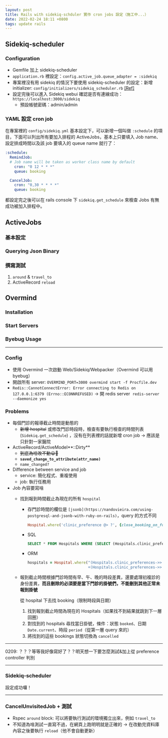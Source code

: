 ```yaml
---
layout: post
title: Rails with sidekiq-schduler 實作 cron jobs 設定（施工中...）
date: 2022-02-24 18:11 +0800
tags: update rails
---
```

## Sidekiq-scheduler
### Configuration
- Gemfile 加上 sidekiq-scheduler
- `application.rb`  裡設定：`config.active_job.queue_adapter = :sidekiq`
- 專案裡沒有用 sidekiq 的情況下要使用 sidekiq-scheduler 的設定：新增 initializer: `config/initializers/sidekiq_scheduler.rb` [[Ref]](https://github.com/moove-it/sidekiq-scheduler#manage-tasks-from-unicornrails-server)
- 設定完後可以進入 Sidekiq webui 確認是否有連線成功：`https://localhost:3000/sidekiq`
    - 預設帳號密碼：admin/admin


### YAML 設定 cron job
在專案裡的 `config/sidekiq.yml` 基本設定下，可以新增一個叫做 `:schedule` 的項目，下面可以列出所有要加入排程的 ActiveJobs，基本上只要填入 Job name、設定排成時間以及該 job 要填入的 queue name 就行了：

```yaml
:schedule:
  RemindJob:
  # Job name will be taken as worker class name by default
    cron: "0 12 * * *"
    queue: booking

  CancelJob:
    cron: "0,30 * * * *"
    queue: booking

```

都設定完之後可以在 rails console 下 `sidekiq.get_schedule` 來檢查 Jobs 有無成功被加入排程中。

## ActiveJobs
### 基本設定
### Querying Json Binary
### 撰寫測試
1. `around` & `travel_to`
2. ActiveRecord `reload`

## Overmind
### Installation
### Start Servers
### Byebug Usage


---
### Config

- 使用 Overmind 一次啟動 Web/Sidekiq/Webpacker（Overmind 可以用 byebug）
- 開啟所有 server: `OVERMIND_PORT=3000 overmind start -f Procfile.dev`
- `Redis::CannotConnectError: Error connecting to Redis on 127.0.0.1:6379 (Errno::ECONNREFUSED)` → 開 redis server  `redis-server --daemonize yes`

### Problems

- 每個門診的報導截止時間是動態的
    - ~~新增 hospital~~ 或修改門診時段時，檢查有要執行檢查的時間列表(`Sidekiq.get_schedule`) ，沒有在列表裡的話就新增 cron job → 應該是只針對一家醫院
- ActiveRecord/ActiveModel**::Dirty**
    - ~~到底為啥改不動😀🔪~~
    - **`saved_change_to_attribute(attr_name)`**
    - `name_changed?`
- Difference between service and job
    - service: 簡化程式、重複使用
    - job: 執行任務用
- Job 內容要寫啥
    - 找到報到時間截止為現在的所有 `hospital`
        - 存門診時間的欄位是 `[jsonb](https://nandovieira.com/using-postgresql-and-jsonb-with-ruby-on-rails)`，query 的方式不同

            ```ruby
            Hospital.where('clinic_preference @> ?', {close_booking_on_for_locale_first: -30}.to_json)
            ```

        - SQL

            ```sql
            SELECT * FROM Hospitals WHERE (SELECT (Hospitals.clinic_preferences->>'morning_starts_at')::int+(Hospitals.clinic_preferences->>'close_checkin_for_first')::int*60 FROM Hospitals) = 39600;
            ```

        - ORM

            ```ruby
            hospitals = Hospital.where("(Hospitals.clinic_preferences->>'morning_starts_at')::int
                                       +(Hospitals.clinic_preferences->>'close_checkin_for_first')::int*60 = ?", now)
            ```

    - 報到截止時間根據門診時間有早、午、晚的時段差異，還要處理初複診的身份差異，**而且刪除的必須要是當下門診的掛號們，不能刪到其他正常未報到掛號**

        從 hospital 下去找 booking（限制時段與日期）

        1. 找到報到截止時間為現在的 Hospitals（如果找不到結果就跳到下一層回圈）
        2. 對找到的 hospitals 尋找當日掛號，條件：狀態 `booked`、日期 `Date.current`、時段 `period`（從第一層 query 來的）
        3. 將找到的這些 bookings 狀態切換為 `cancelled`

---

0209: ？？？等等我好像寫好了？？明天想一下要怎麼測試&加上從 preference controller 判別

---

### Sidekiq-scheduler
設定成功囉！

---

### CancelUnvisitedJob + 測試

- Rspec `around` block: 可以將要執行測試的環境獨立出來，例如 `travel_to`
- 不知道為啥測試一直寫不過，在網頁上跑明明就是正確的 → 在改動完資料庫內容之後要執行 `reload`（他不會自動更新）
